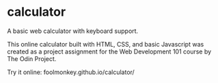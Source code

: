 # calculator
A basic web calculator with keyboard support.

This online calculator built with HTML, CSS, and basic Javascript was created as a project assignment for the Web Development 101 course by The Odin Project.

Try it online: foolmonkey.github.io/calculator/
